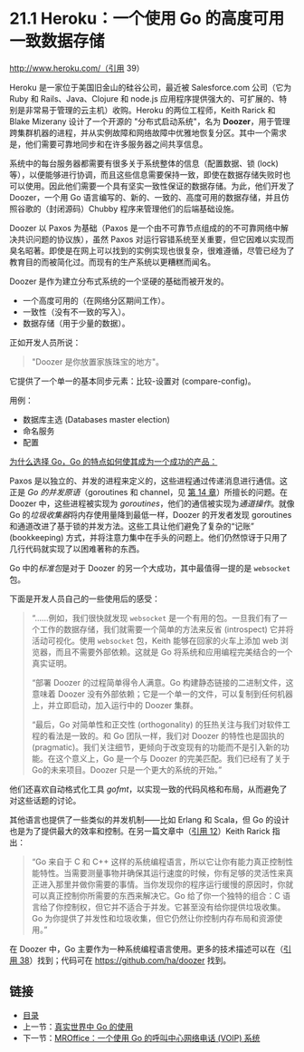 # 21.1 Heroku：一个使用 Go 的高度可用一致数据存储

http://www.heroku.com/（引用 39）

Heroku 是一家位于美国旧金山的硅谷公司，最近被 Salesforce.com 公司（它为 Ruby 和 Rails、Java、Clojure 和 node.js 应用程序提供强大的、可扩展的、特别是非常易于管理的云主机）收购。Heroku 的两位工程师，Keith Rarick 和 Blake Mizerany 设计了一个开源的 "分布式启动系统"，名为 **Doozer**，用于管理跨集群机器的进程，并从实例故障和网络故障中优雅地恢复分区。其中一个需求是，他们需要可靠地同步和在许多服务器之间共享信息。

系统中的每台服务器都需要有很多关于系统整体的信息（配置数据、锁 (lock) 等），以便能够进行协调，而且这些信息需要保持一致，即使在数据存储失败时也可以使用。因此他们需要一个具有坚实一致性保证的数据存储。为此，他们开发了 Doozer，一个用 Go 语言编写的、新的、一致的、高度可用的数据存储，并且仿照谷歌的（封闭源码）Chubby 程序来管理他们的后端基础设施。

Doozer 以 Paxos 为基础（Paxos 是一个由不可靠节点组成的的不可靠网络中解决共识问题的协议族），虽然 Paxos 对运行容错系统至关重要，但它因难以实现而臭名昭著。即使是在网上可以找到的实例实现也很复杂，很难遵循，尽管已经为了教育目的而被简化过。而现有的生产系统以更糟糕而闻名。

Doozer 是作为建立分布式系统的一个坚硬的基础而被开发的。

- 一个高度可用的（在网络分区期间工作）。
- 一致性（没有不一致的写入）。
- 数据存储（用于少量的数据）。

正如开发人员所说：

> "Doozer 是你放置家族珠宝的地方"。

它提供了一个单一的基本同步元素：比较-设置对 (compare-config)。

用例：
- 数据库主选 (Databases master election)
- 命名服务
- 配置

<u>为什么选择 Go，Go 的特点如何使其成为一个成功的产品：</u>

Paxos 是以独立的、并发的进程来定义的，这些进程通过传递消息进行通信。这正是 *Go 的并发原语*（goroutines 和 channel，见 [第 14 章](14.0.md)）所擅长的问题。在 Doozer 中，这些进程被实现为 *goroutines*，他们的通信被实现为*通道操作*。就像 Go 的*垃圾收集器*将内存使用量降到最低一样，Doozer 的开发者发现 goroutines 和通道改进了基于锁的并发方法。这些工具让他们避免了复杂的“记账” (bookkeeping) 方式，并将注意力集中在手头的问题上。他们仍然惊讶于只用了几行代码就实现了以困难著称的东西。

Go 中的*标准包*是对于 Doozer 的另一个大成功，其中最值得一提的是 `websocket` 包。

下面是开发人员自己的一些使用后的感受：

> “……例如，我们很快就发现 `websocket` 是一个有用的包。一旦我们有了一个工作的数据存储，我们就需要一个简单的方法来反省 (introspect) 它并将活动可视化。使用 `websocket` 包，Keith 能够在回家的火车上添加 web 浏览器，而且不需要外部依赖。这就是 Go 将系统和应用编程完美结合的一个真实证明。
>
> “部署 Doozer 的过程简单得令人满意。Go 构建静态链接的二进制文件，这意味着 Doozer 没有外部依赖；它是一个单一的文件，可以复制到任何机器上，并立即启动，加入运行中的 Doozer 集群。
>
> “最后，Go 对简单性和正交性 (orthogonality) 的狂热关注与我们对软件工程的看法是一致的。和 Go 团队一样，我们对 Doozer 的特性也是固执的 (pragmatic)。我们关注细节，更倾向于改变现有的功能而不是引入新的功能。在这个意义上，Go 是一个与 Doozer 的完美匹配。我们已经有了关于 Go的未来项目。Doozer 只是一个更大的系统的开始。”

他们还喜欢自动格式化工具 *gofmt*，以实现一致的代码风格和布局，从而避免了对这些话题的讨论。

其他语言也提供了一些类似的并发机制——比如 Erlang 和 Scala，但 Go 的设计也是为了提供最大的效率和控制。在另一篇文章中（[引用 12]()）Keith Rarick 指出：

> “Go 来自于 C 和 C++ 这样的系统编程语言，所以它让你有能力真正控制性能特性。当需要测量事物并确保其运行速度的时候，你有足够的灵活性来真正进入那里并做你需要的事情。当你发现你的程序运行缓慢的原因时，你就可以真正控制你所需要的东西来解决它。Go 给了你一个独特的组合：C 语言给了你控制权，但它并不适合于并发。它甚至没有给你提供垃圾收集。Go 为你提供了并发性和垃圾收集，但它仍然让你控制内存布局和资源使用。”

在 Doozer 中，Go 主要作为一种系统编程语言使用。更多的技术描述可以在（[引用 38]()）找到；代码可在 https://github.com/ha/doozer 找到。

## 链接

- [目录](getting-started.md)
- 上一节：[真实世界中 Go 的使用](21.0.md)
- 下一节：[MROffice：一个使用 Go 的呼叫中心网络电话 (VOIP) 系统](21.2.md)